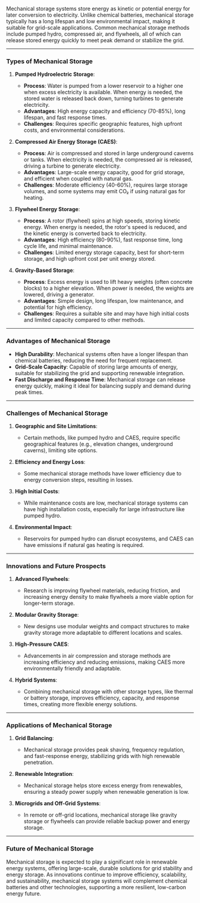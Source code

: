 Mechanical storage systems store energy as kinetic or potential energy for later conversion to electricity. Unlike chemical batteries, mechanical storage typically has a long lifespan and low environmental impact, making it suitable for grid-scale applications. Common mechanical storage methods include pumped hydro, compressed air, and flywheels, all of which can release stored energy quickly to meet peak demand or stabilize the grid.

---

### Types of Mechanical Storage

1. **Pumped Hydroelectric Storage**:
   - **Process**: Water is pumped from a lower reservoir to a higher one when excess electricity is available. When energy is needed, the stored water is released back down, turning turbines to generate electricity.
   - **Advantages**: High energy capacity and efficiency (70-85%), long lifespan, and fast response times.
   - **Challenges**: Requires specific geographic features, high upfront costs, and environmental considerations.

2. **Compressed Air Energy Storage (CAES)**:
   - **Process**: Air is compressed and stored in large underground caverns or tanks. When electricity is needed, the compressed air is released, driving a turbine to generate electricity.
   - **Advantages**: Large-scale energy capacity, good for grid storage, and efficient when coupled with natural gas.
   - **Challenges**: Moderate efficiency (40-60%), requires large storage volumes, and some systems may emit CO₂ if using natural gas for heating.

3. **Flywheel Energy Storage**:
   - **Process**: A rotor (flywheel) spins at high speeds, storing kinetic energy. When energy is needed, the rotor's speed is reduced, and the kinetic energy is converted back to electricity.
   - **Advantages**: High efficiency (80-90%), fast response time, long cycle life, and minimal maintenance.
   - **Challenges**: Limited energy storage capacity, best for short-term storage, and high upfront cost per unit energy stored.

4. **Gravity-Based Storage**:
   - **Process**: Excess energy is used to lift heavy weights (often concrete blocks) to a higher elevation. When power is needed, the weights are lowered, driving a generator.
   - **Advantages**: Simple design, long lifespan, low maintenance, and potential for high efficiency.
   - **Challenges**: Requires a suitable site and may have high initial costs and limited capacity compared to other methods.

---

### Advantages of Mechanical Storage

- **High Durability**: Mechanical systems often have a longer lifespan than chemical batteries, reducing the need for frequent replacement.
- **Grid-Scale Capacity**: Capable of storing large amounts of energy, suitable for stabilizing the grid and supporting renewable integration.
- **Fast Discharge and Response Time**: Mechanical storage can release energy quickly, making it ideal for balancing supply and demand during peak times.

---

### Challenges of Mechanical Storage

1. **Geographic and Site Limitations**:
   - Certain methods, like pumped hydro and CAES, require specific geographical features (e.g., elevation changes, underground caverns), limiting site options.

2. **Efficiency and Energy Loss**:
   - Some mechanical storage methods have lower efficiency due to energy conversion steps, resulting in losses.

3. **High Initial Costs**:
   - While maintenance costs are low, mechanical storage systems can have high installation costs, especially for large infrastructure like pumped hydro.

4. **Environmental Impact**:
   - Reservoirs for pumped hydro can disrupt ecosystems, and CAES can have emissions if natural gas heating is required.

---

### Innovations and Future Prospects

1. **Advanced Flywheels**:
   - Research is improving flywheel materials, reducing friction, and increasing energy density to make flywheels a more viable option for longer-term storage.

2. **Modular Gravity Storage**:
   - New designs use modular weights and compact structures to make gravity storage more adaptable to different locations and scales.

3. **High-Pressure CAES**:
   - Advancements in air compression and storage methods are increasing efficiency and reducing emissions, making CAES more environmentally friendly and adaptable.

4. **Hybrid Systems**:
   - Combining mechanical storage with other storage types, like thermal or battery storage, improves efficiency, capacity, and response times, creating more flexible energy solutions.

---

### Applications of Mechanical Storage

1. **Grid Balancing**:
   - Mechanical storage provides peak shaving, frequency regulation, and fast-response energy, stabilizing grids with high renewable penetration.

2. **Renewable Integration**:
   - Mechanical storage helps store excess energy from renewables, ensuring a steady power supply when renewable generation is low.

3. **Microgrids and Off-Grid Systems**:
   - In remote or off-grid locations, mechanical storage like gravity storage or flywheels can provide reliable backup power and energy storage.

---

### Future of Mechanical Storage

Mechanical storage is expected to play a significant role in renewable energy systems, offering large-scale, durable solutions for grid stability and energy storage. As innovations continue to improve efficiency, scalability, and sustainability, mechanical storage systems will complement chemical batteries and other technologies, supporting a more resilient, low-carbon energy future.